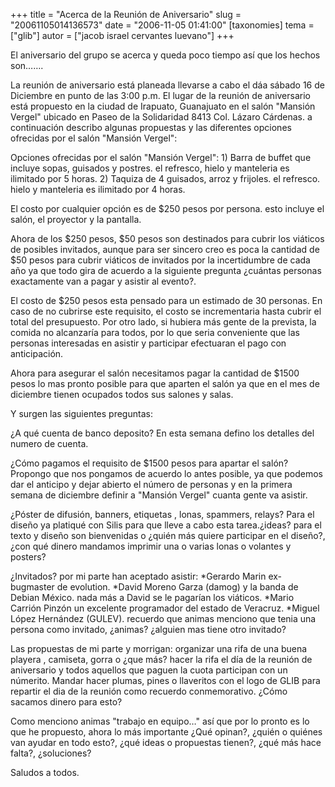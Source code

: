 +++
title = "Acerca de la Reunión de Aniversario"
slug = "20061105014136573"
date = "2006-11-05 01:41:00"
[taxonomies]
tema = ["glib"]
autor = ["jacob israel cervantes luevano"]
+++

El aniversario del grupo se acerca y queda poco tiempo así que los
hechos son…….

<!-- more -->
La reunión de aniversario está planeada llevarse a cabo el dáa sábado 16
de Diciembre en punto de las 3:00 p.m. El lugar de la reunión de
aniversario está propuesto en la ciudad de Irapuato, Guanajuato en el
salón "Mansión Vergel" ubicado en Paseo de la Solidaridad 8413 Col.
Lázaro Cárdenas. a continuación describo algunas propuestas y las
diferentes opciones ofrecidas por el salón "Mansión Vergel":

Opciones ofrecidas por el salón "Mansión Vergel": 1) Barra de buffet que
incluye sopas, guisados y postres. el refresco, hielo y manteleria es
ilimitado por 5 horas. 2) Taquiza de 4 guisados, arroz y frijoles. el
refresco. hielo y manteleria es ilimitado por 4 horas.

El costo por cualquier opción es de $250 pesos por persona. esto incluye
el salón, el proyector y la pantalla.

Ahora de los $250 pesos, $50 pesos son destinados para cubrir los
viáticos de posibles invitados, aunque para ser sincero creo es poca la
cantidad de $50 pesos para cubrir viáticos de invitados por la
incertidumbre de cada año ya que todo gira de acuerdo a la siguiente
pregunta ¿cuántas personas exactamente van a pagar y asistir al evento?.

El costo de $250 pesos esta pensado para un estimado de 30 personas. En
caso de no cubrirse este requisito, el costo se incrementaria hasta
cubrir el total del presupuesto. Por otro lado, si hubiera más gente de
la prevista, la comida no alcanzaría para todos, por lo que seria
conveniente que las personas interesadas en asistir y participar
efectuaran el pago con anticipación.

Ahora para asegurar el salón necesitamos pagar la cantidad de $1500
pesos lo mas pronto posible para que aparten el salón ya que en el mes
de diciembre tienen ocupados todos sus salones y salas.

Y surgen las siguientes preguntas:

¿A qué cuenta de banco deposito? En esta semana defino los detalles del
numero de cuenta.

¿Cómo pagamos el requisito de $1500 pesos para apartar el salón?
Propongo que nos pongamos de acuerdo lo antes posible, ya que podemos
dar el anticipo y dejar abierto el número de personas y en la primera
semana de diciembre definir a "Mansión Vergel" cuanta gente va asistir.

¿Póster de difusión, banners, etiquetas , lonas, spammers, relays? Para
el diseño ya platiqué con Silis para que lleve a cabo esta tarea.¿ideas?
para el texto y diseño son bienvenidas o ¿quién más quiere participar en
el diseño?, ¿con qué dinero mandamos imprimir una o varias lonas o
volantes y posters?

¿Invitados? por mi parte han aceptado asistir: *Gerardo Marin
ex-bugmaster de evolution. *David Moreno Garza (damog) y la banda de
Debian México. nada más a David se le pagarían los viáticos. *Mario
Carrión Pinzón un excelente programador del estado de Veracruz. *Miguel
López Hernández (GULEV). recuerdo que animas menciono que tenia una
persona como invitado, ¿animas? ¿alguien mas tiene otro invitado?

Las propuestas de mi parte y morrigan: organizar una rifa de una buena
playera , camiseta, gorra o ¿que más? hacer la rifa el día de la reunión
de aniversario y todos aquellos que paguen la cuota participan con un
númerito. Mandar hacer plumas, pines o llaveritos con el logo de GLIB
para repartir el dia de la reunión como recuerdo conmemorativo. ¿Cómo
sacamos dinero para esto?

Como menciono animas "trabajo en equipo…" así que por lo pronto es lo
que he propuesto, ahora lo más importante ¿Qué opinan?, ¿quién o quiénes
van ayudar en todo esto?, ¿qué ideas o propuestas tienen?, ¿qué más hace
falta?, ¿soluciones?

Saludos a todos.

